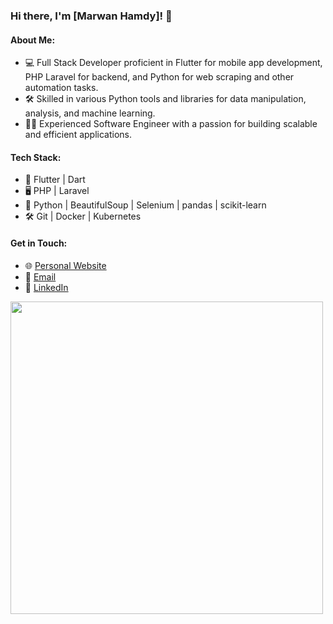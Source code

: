 ### Hi there, I'm [Marwan Hamdy]! 👋

#### About Me:
- 💻 Full Stack Developer proficient in Flutter for mobile app development, PHP Laravel for backend, and Python for web scraping and other automation tasks.
- 🛠️ Skilled in various Python tools and libraries for data manipulation, analysis, and machine learning.
- 👨‍💻 Experienced Software Engineer with a passion for building scalable and efficient applications.

#### Tech Stack:
- 📱 Flutter | Dart
- 🖥️ PHP | Laravel
- 🐍 Python | BeautifulSoup | Selenium | pandas | scikit-learn
- 🛠️ Git | Docker | Kubernetes

#### Get in Touch:
- 🌐 [Personal Website](https://bemocode.com)
- 📧 [Email](mailto:marwanbemo0@gmail.com)
- 💼 [LinkedIn](https://www.linkedin.com/in/marwancode/)

<img src="https://github-readme-streak-stats.herokuapp.com?user=marwanhamdy1&theme=dark&hide_border=false&count_private=true" width="500">




 <!---
0maroo0/0maroo0 is a ✨ special ✨ repository because its `README.md` (this file) appears on your GitHub profile.
You can click the Preview link to take a look at your changes.
--->
